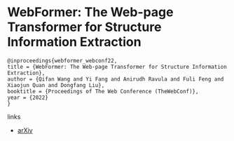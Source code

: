 # WebFormer: The Web-page Transformer for Structure Information Extraction

```
@inproceedings{webformer_webconf22,
title = {WebFormer: The Web-page Transformer for Structure Information Extraction},
author = {Qifan Wang and Yi Fang and Anirudh Ravula and Fuli Feng and Xiaojun Quan and Dongfang Liu},
booktitle = {Proceedings of The Web Conference (TheWebConf)},
year = {2022}
}
```

links
- [arXiv](https://arxiv.org/abs/2202.00217)
